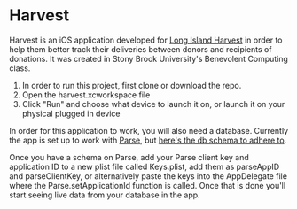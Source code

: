 Harvest
==============

Harvest is an iOS application developed for [Long Island Harvest](http://www.islandharvest.org/) in order to help them better track their deliveries between donors and recipients of donations. It was created in Stony Brook University's Benevolent Computing class.

1. In order to run this project, first clone or download the repo.
3. Open the harvest.xcworkspace file
4. Click "Run" and choose what device to launch it on, or launch it on your physical plugged in device

In order for this application to work, you will also need a database. Currently the app is set up to work with [Parse](http://www.parse.com), but [here's the db schema to adhere to](images/schema.png).

Once you have a schema on Parse, add your Parse client key and application ID to a new plist file called Keys.plist, add them as parseAppID and parseClientKey, or alternatively paste the keys into the AppDelegate file where the Parse.setApplicationId function is called. Once that is done you'll start seeing live data from your database in the app. 
